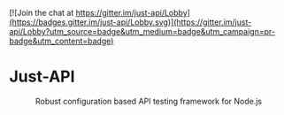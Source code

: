 
[![Join the chat at https://gitter.im/just-api/Lobby](https://badges.gitter.im/just-api/Lobby.svg)](https://gitter.im/just-api/Lobby?utm_source=badge&utm_medium=badge&utm_campaign=pr-badge&utm_content=badge)

<p align="center">
  <h1>Just-API</h1>
</p>

<p align="center">Robust configuration based API testing framework for Node.js</p>
